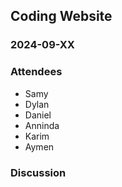 ## Coding Website 

### 2024-09-XX

### Attendees
- Samy
- Dylan
- Daniel
- Anninda
- Karim
- Aymen

### Discussion
